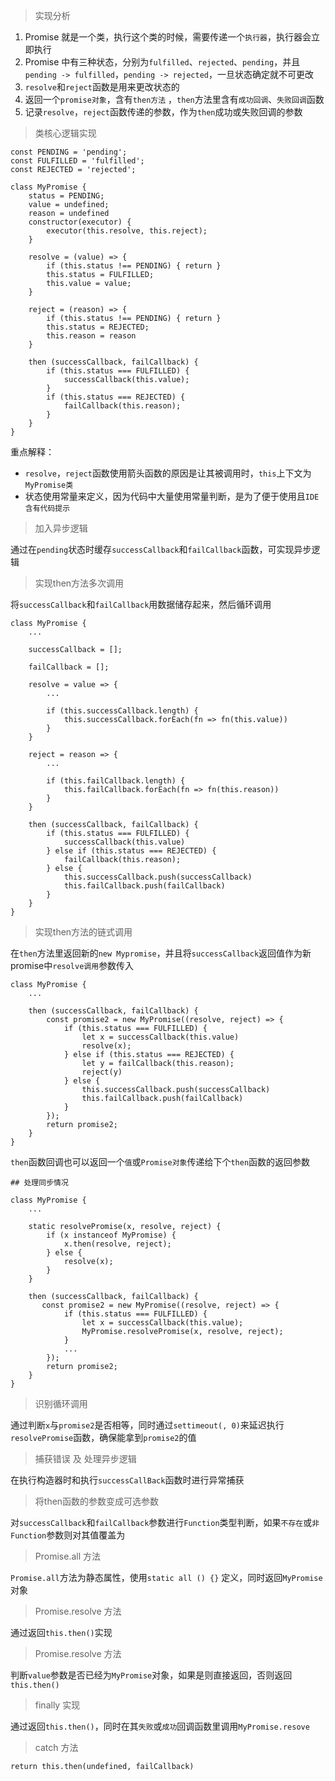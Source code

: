 
> 实现分析

1. Promise 就是一个类，执行这个类的时候，需要传递一个`执行器`，执行器会立即执行
2. Promise 中有三种状态，分别为`fulfilled`、`rejected`、`pending`，并且`pending -> fulfilled`，`pending -> rejected`，一旦状态确定就不可更改
3. `resolve`和`reject`函数是用来更改状态的
4. 返回一个`promise对象`，含有`then方法` ，`then`方法里含有`成功回调`、`失败回调`函数
5. 记录`resolve`，`reject`函数传递的参数，作为`then`成功或失败回调的参数


> 类核心逻辑实现

```
const PENDING = 'pending';
const FULFILLED = 'fulfilled';
const REJECTED = 'rejected';

class MyPromise {
    status = PENDING;
    value = undefined;
    reason = undefined
    constructor(executor) {
        executor(this.resolve, this.reject);
    }

    resolve = (value) => {
        if (this.status !== PENDING) { return }
        this.status = FULFILLED;
        this.value = value;
    }

    reject = (reason) => {
        if (this.status !== PENDING) { return }
        this.status = REJECTED;
        this.reason = reason
    }

    then (successCallback, failCallback) {
        if (this.status === FULFILLED) {
            successCallback(this.value);
        }
        if (this.status === REJECTED) {
            failCallback(this.reason);
        }
    }
}

```
重点解释：

- `resolve`，`reject`函数使用箭头函数的原因是让其被调用时，`this`上下文为`MyPromise类`
- 状态使用常量来定义，因为代码中大量使用常量判断，是为了便于使用且`IDE含有代码提示`

> 加入异步逻辑 

通过在`pending`状态时缓存`successCallback`和`failCallback`函数，可实现异步逻辑

> 实现then方法多次调用 

将`successCallback`和`failCallback`用数据储存起来，然后循环调用

```
class MyPromise {
    ...

    successCallback = [];

    failCallback = [];

    resolve = value => {
        ...

        if (this.successCallback.length) {
            this.successCallback.forEach(fn => fn(this.value))
        }
    }

    reject = reason => {
        ...

        if (this.failCallback.length) {
            this.failCallback.forEach(fn => fn(this.reason))
        }
    }

    then (successCallback, failCallback) {
        if (this.status === FULFILLED) {
            successCallback(this.value)
        } else if (this.status === REJECTED) {
            failCallback(this.reason);
        } else {
            this.successCallback.push(successCallback)
            this.failCallback.push(failCallback)
        }
    }
}
```

> 实现then方法的链式调用 

在`then`方法里返回新的`new Mypromise`，并且将`successCallback`返回值作为新promise中`resolve调用`参数传入  
```
class MyPromise {
    ...

    then (successCallback, failCallback) {
        const promise2 = new MyPromise((resolve, reject) => {
            if (this.status === FULFILLED) {
                let x = successCallback(this.value)
                resolve(x);
            } else if (this.status === REJECTED) {
                let y = failCallback(this.reason);
                reject(y)
            } else {
                this.successCallback.push(successCallback)
                this.failCallback.push(failCallback)
            }
        });
        return promise2;
    }
}
```

`then`函数回调也可以返回一个`值`或`Promise对象`传递给下个`then`函数的返回参数

```
## 处理同步情况

class MyPromise {
    ...
    
    static resolvePromise(x, resolve, reject) {
        if (x instanceof MyPromise) {
            x.then(resolve, reject);
        } else {
            resolve(x);
        }
    }

    then (successCallback, failCallback) {
       const promise2 = new MyPromise((resolve, reject) => {
            if (this.status === FULFILLED) {
                let x = successCallback(this.value);
                MyPromise.resolvePromise(x, resolve, reject);
            } 
            ...
        });
        return promise2;
    }
}
```

> 识别循环调用

通过判断`x`与`promise2`是否相等，同时通过`settimeout(, 0)`来延迟执行`resolvePromise`函数，确保能拿到`promise2`的值

> 捕获错误 及 处理异步逻辑

在执行构造器时和执行`successCallBack`函数时进行异常捕获

> 将then函数的参数变成可选参数

对`successCallback`和`failCallback`参数进行`Function`类型判断，如果`不存在`或`非Function`参数则对其值覆盖为  

> Promise.all 方法

`Promise.all`方法为静态属性，使用`static all () {}` 定义，同时返回`MyPromise`对象

> Promise.resolve 方法

通过返回`this.then()`实现

> Promise.resolve 方法

判断`value`参数是否已经为`MyPromise`对象，如果是则直接返回，否则返回`this.then()`

> finally 实现

通过返回`this.then()`，同时在其`失败`或`成功`回调函数里调用`MyPromise.resove`

> catch 方法

`return this.then(undefined, failCallback)`